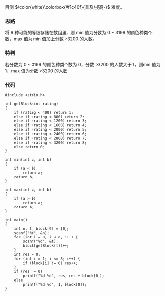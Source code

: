 目测 $\color{white}\colorbox{#f1c40f}{普及/提高-}$ 难度。



### 思路

将 9 种可能的等级存储在数组里，则 min 值为分数为 0 ~ 3199 的颜色种类个数，max 值为 min 值加上分数 >3200 的人数。

### 特判  

若分数为 0 ~ 3199 的颜色种类个数为 0，分数 >3200 的人数大于 1，则min 值为 1，max 值为分数 >3200 的人数


### 代码

```
#include <stdio.h>

int getBlock(int rating)
{
    if (rating < 400) return 1;
    else if (rating < 800) return 2;
    else if (rating < 1200) return 3;
    else if (rating < 1600) return 4;
    else if (rating < 2000) return 5;
    else if (rating < 2400) return 6;
    else if (rating < 2800) return 7;
    else if (rating < 3200) return 8;
    else return 0;
}

int min(int a, int b)
{
    if (a < b)
        return a;
    return b;
}

int max(int a, int b)
{
    if (a > b)
        return a;
    return b;
}

int main()
{
    int n, t, block[9] = {0};
    scanf("%d", &n);
    for (int i = 0; i < n; i++) {
        scanf("%d", &t);
        block[getBlock(t)]++;
    }
    int res = 0;
    for (int i = 1; i <= 8; i++) {
        if (block[i] != 0) res++;
    }
    if (res != 0)
        printf("%d %d", res, res + block[0]);
    else 
        printf("%d %d", 1, block[0]);
}
```